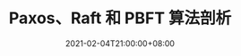 ---
title: Paxos、Raft 和 PBFT 算法剖析
date: 2021-02-04T21:00:00+08:00
published: true
slug: paxos-raft-pbft
tags:
- Blockchain
- Paxos
- Raft
- PBFT
cover_image: "./images/paxos-raft-pbft.png"
canonical_url: false
description: 客观探索区块链概念的来龙去脉，系统剖析关键技术和原理，讲解实践应用。
---